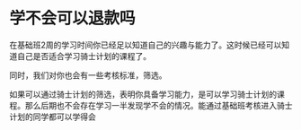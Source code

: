 # 学不会可以退款吗

在基础班2周的学习时间你已经足以知道自己的兴趣与能力了。这时候已经可以知道自己是否适合学习骑士计划的课程了。  

同时，我们对你也会有一些考核标准，筛选。  

如果可以通过骑士计划的筛选，表明你具备学习能力，是可以学习骑士计划的课程。那么后期也不会存在学习一半发现学不会的情况。能通过基础班考核进入骑士计划的同学都可以学得会  
